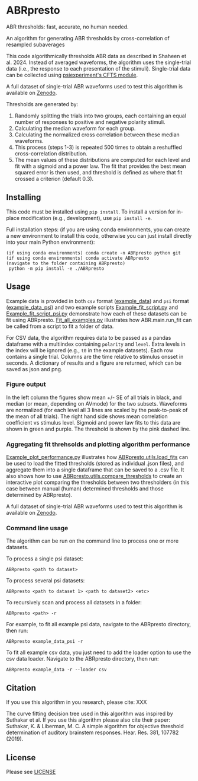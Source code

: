 # ABRpresto
ABR thresholds: fast, accurate, no human needed.

An algorithm for generating ABR thresholds by cross-correlation of resampled subaverages

This code algorithmically thresholds ABR data as described in Shaheen et al. 2024. Instead of averaged waveforms, the algorithm uses the single-trial data (i.e., the response to each presentation of the stimuli). Single-trial data can be collected using [psiexperiment's CFTS module](https://github.com/psiexperiment/cfts).

A full dataset of single-trial ABR waveforms used to test this algorithm is available on [Zenodo](https://zenodo.org/records/13987792).

Thresholds are generated by:
1. Randomly splitting the trials into two groups, each containing an equal number of responses to positive and negative polarity stimuli.
2. Calculating the median waveform for each group.
3. Calculating the normalized cross correlation between these median waveforms. 
4. This process (steps 1-3) is repeated 500 times to obtain a reshuffled cross-correlation distribution. 
5. The mean values of these distributions are computed for each level and fit with a sigmoid and a power law. The fit that provides the best mean squared error is then used, and threshold is defined as where that fit crossed a criterion (default 0.3).

## Installing

This code must be installed using `pip install`. To install a version for
in-place modification (e.g., development), use `pip install -e`.

Full installation steps: (if you are using conda environments, you can
create a new environment to install this code, otherwise you can just install
directly into your main Python environment):

	(if using conda environments) conda create -n ABRpresto python git
	(if using conda environments) conda activate ABRpresto
	(navigate to the folder containing ABRpresto)
     python -m pip install -e ./ABRpresto


## Usage

Example data is provided in both `csv` format ([example_data](example_data)) and `psi` format ([example_data_psi](example_data_psi)) and two example scripts [Example_fit_script.py](scripts%2FExample_fit_script.py) and [Example_fit_script_psi.py](scripts%2FExample_fit_script_psi.py) demonstrate how each of these datasets can be fit using ABRpresto. [Fit_all_examples.py](scripts%2FFit_all_examples.py) illustrates how ABR.main.run_fit can be called from a script to fit a folder of data.

For CSV data, the algorithm requires data to be passed as a pandas dataframe with a multiindex containing `polarity` and `level`. Extra levels in the index will be ignored (e.g., `t0` in the example datasets). Each row contains a single trial. Columns are the time relative to stimulus onsset in seconds. A dictionary of results and a figure are returned, which can be saved as json and png.

### Figure output
In the left column the figures show mean +/- SE of all trials in black, and median (or mean, depending on AVmode) for the two subsets. Waveforms are normalized (for each level all 3 lines are scaled by the peak-to-peak of the mean of all trials). The right hand side shows mean correlation coefficient vs stimulus level. Sigmoid and power law fits to this data are shown in green and purple. The threshold is shown by the pink dashed line.

### Aggregating fit threhsolds and plotting algorithm performance
[Example_plot_performance.py](scripts%2FExample_plot_performance.py) illustrates how [ABRpresto.utils.load_fits](ABRpresto%2Futils.py#L282) can be used to load the fitted thresholds (stored as individual .json files), and aggregate them into a single dataframe that can be saved to a .csv file. It also shows how to use  [ABRpresto.utils.compare_thresholds](ABRpresto%2Futils.py#L328) to create an interactive plot comparing the thresholds between two thresholders (in this case between manual (human) determined thresholds and those determined by ABRpresto).

A full dataset of single-trial ABR waveforms used to test this algorithm is available on [Zenodo](https://zenodo.org/records/13987792).


### Command line usage

The algorithm can be run on the command line to process one or more datasets.

To process a single psi dataset:

	ABRpresto <path to dataset>

To process several psi datasets:

	ABRpresto <path to dataset 1> <path to dataset2> <etc>

To recursively scan and process all datasets in a folder:

	ABRpresto <path> -r

For example, to fit all example psi data, navigate to the ABRpresto directory, then run:
    
    ABRpresto example_data_psi -r

To fit all example csv data, you just need to add the loader option to use the csv data loader.
Navigate to the ABRpresto directory, then run: 
 
    ABRpresto example_data -r --loader csv


## Citation

If you use this algorithm in you research, please cite:
XXX

The curve fitting decision tree used in this algorithm was inspired by Suthakar et al. If you use this algorithm please 
 also cite their paper:
Suthakar, K. & Liberman, M. C. A simple algorithm for objective threshold determination of auditory brainstem responses.
  Hear. Res. 381, 107782 (2019).
 

## License

Please see [LICENSE](LICENSE)

